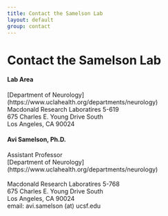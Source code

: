 ```yaml
---
title: Contact the Samelson Lab
layout: default
group: contact
---
```


# Contact the Samelson Lab


<div class="row">

<div class="col-md-4">

  <h4>Lab Area </h4>
  [Department of Neurology](https://www.uclahealth.org/departments/neurology)<br>
  Macdonald Research Laboratires 5-619<br>
  675 Charles E. Young Drive South<br>
  Los Angeles, CA 90024<br>

</div>

<div class="col-md-4">

  <h4>Avi Samelson, Ph.D.</h4>
  Assistant Professor<br>
  [Department of Neurology](https://www.uclahealth.org/departments/neurology)<br>
  <br>
  Macdonald Research Laboratires 5-768<br>
  675 Charles E. Young Drive South<br>
  Los Angeles, CA 90024<br>
  email: avi.samelson (at) ucsf.edu <br>

</div>

